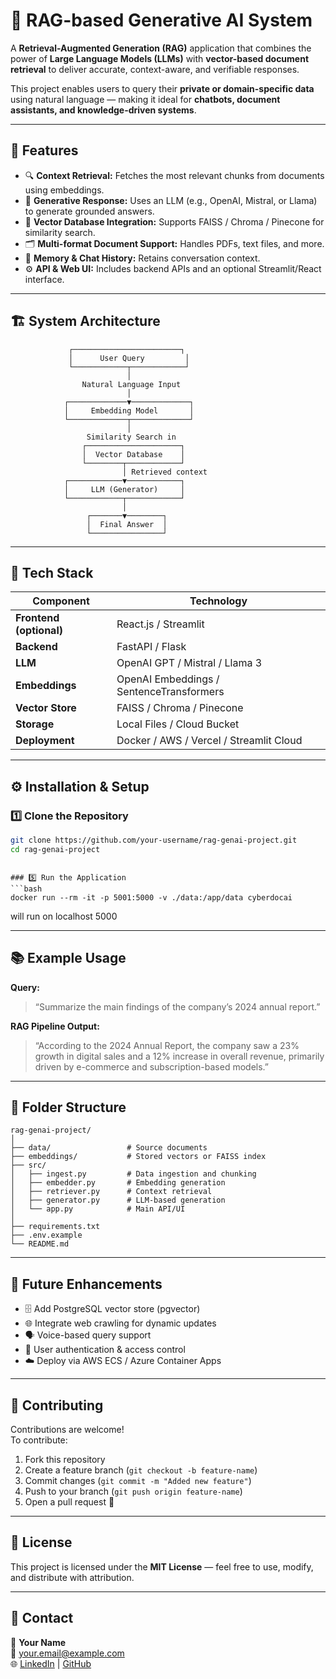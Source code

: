# 🧠 RAG-based Generative AI System

A **Retrieval-Augmented Generation (RAG)** application that combines the power of **Large Language Models (LLMs)** with **vector-based document retrieval** to deliver accurate, context-aware, and verifiable responses.

This project enables users to query their **private or domain-specific data** using natural language — making it ideal for **chatbots, document assistants, and knowledge-driven systems**.

---

## 🚀 Features

- 🔍 **Context Retrieval:** Fetches the most relevant chunks from documents using embeddings.  
- 🧩 **Generative Response:** Uses an LLM (e.g., OpenAI, Mistral, or Llama) to generate grounded answers.  
- 💾 **Vector Database Integration:** Supports FAISS / Chroma / Pinecone for similarity search.  
- 🗂️ **Multi-format Document Support:** Handles PDFs, text files, and more.  
- 🧠 **Memory & Chat History:** Retains conversation context.  
- ⚙️ **API & Web UI:** Includes backend APIs and an optional Streamlit/React interface.

---

## 🏗️ System Architecture

```
             ┌────────────────────────┐
             │      User Query         │
             └────────────┬────────────┘
                          │
                Natural Language Input
                          │
            ┌─────────────▼─────────────┐
            │     Embedding Model       │
            └─────────────┬─────────────┘
                          │
                 Similarity Search in
                ┌─────────────────────┐
                │  Vector Database    │
                └────────┬────────────┘
                         │ Retrieved context
            ┌────────────▼────────────┐
            │     LLM (Generator)     │
            └────────────┬────────────┘
                         │
                 ┌───────▼────────┐
                 │  Final Answer  │
                 └────────────────┘
```

---

## 🧩 Tech Stack

| Component | Technology |
|------------|-------------|
| **Frontend (optional)** | React.js / Streamlit |
| **Backend** | FastAPI / Flask |
| **LLM** | OpenAI GPT / Mistral / Llama 3 |
| **Embeddings** | OpenAI Embeddings / SentenceTransformers |
| **Vector Store** | FAISS / Chroma / Pinecone |
| **Storage** | Local Files / Cloud Bucket |
| **Deployment** | Docker / AWS / Vercel / Streamlit Cloud |

---

## ⚙️ Installation & Setup

### 1️⃣ Clone the Repository
```bash
git clone https://github.com/your-username/rag-genai-project.git
cd rag-genai-project
```




```

### 5️⃣ Run the Application
```bash
docker run --rm -it -p 5001:5000 -v ./data:/app/data cyberdocai
```
will run on localhost 5000



---

## 📚 Example Usage

**Query:**
> “Summarize the main findings of the company’s 2024 annual report.”

**RAG Pipeline Output:**
> “According to the 2024 Annual Report, the company saw a 23% growth in digital sales and a 12% increase in overall revenue, primarily driven by e-commerce and subscription-based models.”

---

## 🧪 Folder Structure

```
rag-genai-project/
│
├── data/                 # Source documents
├── embeddings/           # Stored vectors or FAISS index
├── src/
│   ├── ingest.py         # Data ingestion and chunking
│   ├── embedder.py       # Embedding generation
│   ├── retriever.py      # Context retrieval
│   ├── generator.py      # LLM-based generation
│   └── app.py            # Main API/UI
│
├── requirements.txt
├── .env.example
└── README.md
```

---

## 🧠 Future Enhancements

- 🗄️ Add PostgreSQL vector store (pgvector)  
- 🌐 Integrate web crawling for dynamic updates  
- 🗣️ Voice-based query support  
- 🔐 User authentication & access control  
- ☁️ Deploy via AWS ECS / Azure Container Apps

---

## 🤝 Contributing

Contributions are welcome!  
To contribute:
1. Fork this repository  
2. Create a feature branch (`git checkout -b feature-name`)  
3. Commit changes (`git commit -m "Added new feature"`)  
4. Push to your branch (`git push origin feature-name`)  
5. Open a pull request 🎉  

---

## 📜 License

This project is licensed under the **MIT License** — feel free to use, modify, and distribute with attribution.

---

## 💬 Contact

👤 **Your Name**  
📧 your.email@example.com  
🌐 [LinkedIn](https://linkedin.com/in/yourprofile) | [GitHub](https://github.com/your-username)
